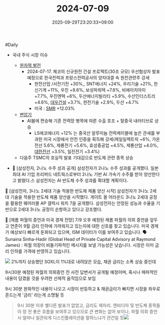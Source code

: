 ﻿---
title: "2024-07-09"
date: 2025-09-29T23:20:33+09:00
lastmod: 2025-10-02T20:03:26+09:00
type: docs
sidebar:
  open: true
weight: 2
---
<div style="display:none">
  <meta property="article:published_time" content="2025-09-29T14:20:33Z" />
  <meta property="article:modified_time" content="2025-10-02T11:03:26Z" />
</div>
#Daily 

- 국내 주식 시장 이슈
	
	- [원자력 발전](/industry-study/원자력-발전/) 
		- 2024-07-17. 체코의 신규원전 건설 프로젝트(30조 규모) 우선협상자 발표 예정으로 한국전력과 프랑스전력공사의 양자대결 속 원전관련주 강세
			- 한전산업 /서전기전 +30%,, SNT에너지 +24%, 우리기술 +21%, 한신기계 +11%, 우진 +8.6%, 보성파워텍 +7.8%, 비에이치아이 +7.7%, 우진엔텍 +6%, 두산에너지빌리티 +5.9%, 수산인더스트리 +4.6%, [대우건설](/industry-study/대우건설/) +3.7%, 한전기술 +2.9%, 두산 +4.7%
			- 미국 : [SMR](/industry-study/smr/) +12.03%
	- [변압기](/industry-study/변압기/)
		- AI붐에 편승해 기존 전력망 병목에 따른  수출 호조 + 탈중국 내러티브로 상승
			- LS에코에너지 +12% 는 중국산 알루미늄 전력케이블에 높은 관세를 부과한 미국 시장에서 안전 인증을 획득해 강세(제일일렉트릭 +6%, 가온전선 5.6%, 제룡전기 +5.6%, 효성중공업 +4.5%, 제룡산업 +4.0%, [대한전선](/industry-study/대한전선/) +3.5%, 일진전기 +3.4%)
	- 다음주 TSMC의 호실적 발표 기대감으로 반도체 관련 종목 상승

- 🎯 [삼성전자, 2나노 수주 성과 공개]
삼성전자가 2나노 수주 성과를 공개했다.
일본 최대 AI 기업 프리퍼드 네트웍스로부터 2나노 기반 AI 가속기 수주를 받아 양산한다고 밝혔다.스 삼성전자는 AI 반도체 수주 성과를 확대할 계획이다.

🎯 [삼성전자, 3나노 2세대 기술 적용한 반도체 제품 양산 시작]
삼성전자가 3나노 2세대 기술을 적용한 반도체 제품 양산을 시작했다.
게이트 올 어라운드 3나노 2세대 공정을 활용한 웨어러블 AP 갤럭시 워치 7을 공개했다.
삼성전자는 안정된 성능과 수율을 기반으로 2세대 3나노 공정이 순항하고 있다고 강조했다.

🎯 [제롬 파월의 증언과 미국 경제 전망]
7/9 오후 예정된 제롬 파월의 의회 증언을 앞두고 연준이 9월 금리 인하에 가까워지고 있는지에 대한 신호를 찾고 있습니다.
미국 경제가 예상보다 빠르게 둔화되고 있으며, ISM 데이터가 이를 보여주고 있습니다.
    🗣 Sunaina Sinha-Hadir (Global Head of Private Capital Advisory at Raymond James) :
    파월 의장이 비둘기파적인 메시지를 보낼 가능성은 낮습니다. 시장은 이미 금리 인하를 가격에 반영하고 있습니다.

![](Pasted%20image%2020240709212612.png)
2%까지 상승했던 SOXL이 1%대로 내려앉은 모습, 채권 금리는 소폭 상승 중인데

9시30분 예정된 파월의 의회증언 전 사전 답변서가 공개될 예정이며, 혹시나 매파적인 내용이 담겼을 것을 우려한 선제적 움직임으로 보임

9시 30분 완화적인 내용이 나오고 시장이 반등하고 & 채권금리가 빠지면 시장을 좌우로 흔드는게 '금리' 라는게 소명될 듯

> 9시 30분 이후 별다른 발표가 없었고, 금리도 제자리. 엔비디아 및 반도체 종목들이 장 전 좋은 흐름을 보여주고 있으므로 큰 변화는 없어 보이나, 파월 의회 증언시 얼마나 일관되게 디스인플레이션을 말하느냐가 관건일 듯![](Pasted%20image%2020240709214434.png)
